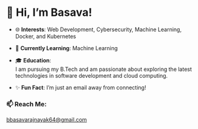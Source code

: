 # 👋 Hi, I’m Basava!

- 🌐 **Interests**: Web Development, Cybersecurity, Machine Learning, Docker, and Kubernetes  
- 📖 **Currently Learning**: Machine Learning  
- 🎓 **Education**:  
  I am pursuing my B.Tech and am passionate about exploring the latest technologies in software development and cloud computing.  

- ✨ **Fun Fact**: I’m just an email away from connecting!  

### 📫 Reach Me:  
bbasavarajnayak64@gmail.com  
